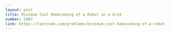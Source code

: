 ```yaml
---
layout: post
title: Minimum Cost Homecoming of a Robot in a Grid
number: 2087
link: https://leetcode.com/problems/minimum-cost-homecoming-of-a-robot-in-a-grid
---
```

